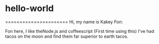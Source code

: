 # hello-world
======================
Hi, my name is Kakey Fon:

Fon here, I like theNode.js and coffeescript (First time using this)
I've had tacos on the moon and find them far superior to earth tacos.
